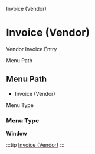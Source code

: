 
Invoice (Vendor)
# Invoice (Vendor)


Vendor Invoice Entry

Menu Path
## Menu Path



- Invoice (Vendor)

Menu Type
### Menu Type

**Window**


:::tip
[Invoice (Vendor)](functional-guide/window/window-invoice-vendor.md)
:::